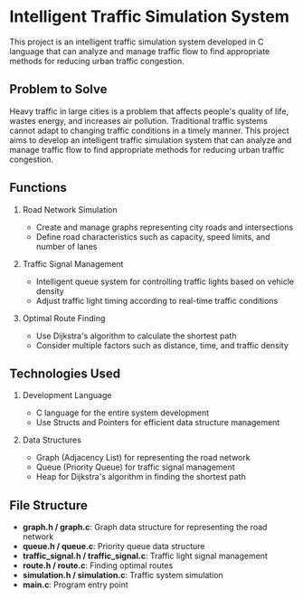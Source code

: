 # Intelligent Traffic Simulation System

This project is an intelligent traffic simulation system developed in C language that can analyze and manage traffic flow to find appropriate methods for reducing urban traffic congestion.

## Problem to Solve
Heavy traffic in large cities is a problem that affects people's quality of life, wastes energy, and increases air pollution. Traditional traffic systems cannot adapt to changing traffic conditions in a timely manner. This project aims to develop an intelligent traffic simulation system that can analyze and manage traffic flow to find appropriate methods for reducing urban traffic congestion.

## Functions
1. Road Network Simulation
   * Create and manage graphs representing city roads and intersections
   * Define road characteristics such as capacity, speed limits, and number of lanes

2. Traffic Signal Management
   * Intelligent queue system for controlling traffic lights based on vehicle density
   * Adjust traffic light timing according to real-time traffic conditions

3. Optimal Route Finding
   * Use Dijkstra's algorithm to calculate the shortest path
   * Consider multiple factors such as distance, time, and traffic density

## Technologies Used
1. Development Language
   * C language for the entire system development
   * Use Structs and Pointers for efficient data structure management

2. Data Structures
   * Graph (Adjacency List) for representing the road network
   * Queue (Priority Queue) for traffic signal management
   * Heap for Dijkstra's algorithm in finding the shortest path

## File Structure
* **graph.h / graph.c**: Graph data structure for representing the road network
* **queue.h / queue.c**: Priority queue data structure
* **traffic_signal.h / traffic_signal.c**: Traffic light signal management
* **route.h / route.c**: Finding optimal routes
* **simulation.h / simulation.c**: Traffic system simulation
* **main.c**: Program entry point
